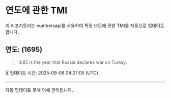 
# 연도에 관한 TMI

이 리포지토리는 numbersapi를 사용하여 특정 년도에 관한 TMI를 자동으로 업데이트합니다.

## 연도: (1695)
> 1695 is the year that Russia declares war on Turkey.

⏳ 업데이트 시간: 2025-09-06 04:27:05 (UTC)

---
자동 업데이트 봇에 의해 관리됩니다.
